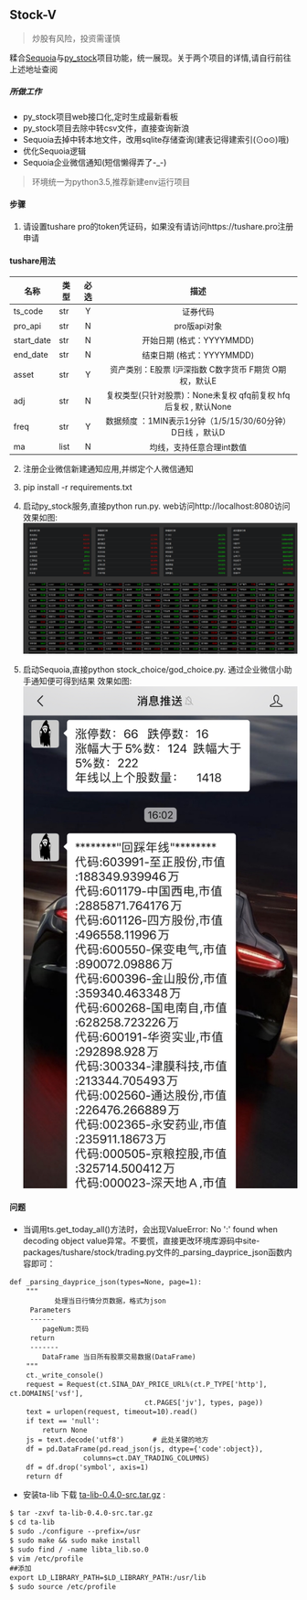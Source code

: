 Stock-V
----------
> 炒股有风险，投资需谨慎

糅合[Sequoia](https://github.com/sngyai/Sequoia)与[py_stock](https://github.com/geeeeeeeek/py_stock)项目功能，统一展现。关于两个项目的详情,请自行前往上述地址查阅

##### 所做工作
* py_stock项目web接口化,定时生成最新看板
* py_stock项目去除中转csv文件，直接查询新浪
* Sequoia去掉中转本地文件，改用sqlite存储查询(建表记得建索引(⊙o⊙)哦)
* 优化Sequoia逻辑
* Sequoia企业微信通知(短信懒得弄了-_-)

> 环境统一为python3.5,推荐新建env运行项目

#### 步骤
1. 请设置tushare pro的token凭证码，如果没有请访问https://tushare.pro注册申请
#### tushare用法
| 名称          | 类型        | 必选 | 描述 |
| ------------ | ---------- | :-------: | :-------: |
| ts_code      | str        |     Y     |     证券代码     |
| pro_api      | str        |     N     |     pro版api对象     |
| start_date   | str        |     N     |     开始日期 (格式：YYYYMMDD)     |
| end_date     | str        |     N     |     结束日期 (格式：YYYYMMDD)     |
| asset        | str        |     Y     |     资产类别：E股票 I沪深指数 C数字货币 F期货 O期权，默认E     |
| adj          | str        |     N     |     复权类型(只针对股票)：None未复权 qfq前复权 hfq后复权 , 默认None     |
| freq         | str        |     Y     |     数据频度 ：1MIN表示1分钟（1/5/15/30/60分钟） D日线 ，默认D     |
| ma           | list       |     N     |     均线，支持任意合理int数值     |
2. 注册企业微信新建通知应用,并绑定个人微信通知

3. pip install -r requirements.txt

4. 启动py_stock服务,直接python run.py. web访问http://localhost:8080访问
效果如图:
![2.png](pic/2.png?raw=true "行情看板")

5. 启动Sequoia,直接python stock_choice/god_choice.py. 通过企业微信小助手通知便可得到结果
效果如图:
![1.jpg](pic/1.jpg?raw=true "信息通知")

#### 问题
- 当调用ts.get_today_all()方法时，会出现ValueError: No ':' found when decoding object value异常。不要慌，直接更改环境库源码中site-packages/tushare/stock/trading.py文件的_parsing_dayprice_json函数内容即可：
```
def _parsing_dayprice_json(types=None, page=1):
    """
           处理当日行情分页数据，格式为json
     Parameters
     ------
        pageNum:页码
     return
     -------
        DataFrame 当日所有股票交易数据(DataFrame)
    """
    ct._write_console()
    request = Request(ct.SINA_DAY_PRICE_URL%(ct.P_TYPE['http'], ct.DOMAINS['vsf'],
                                 ct.PAGES['jv'], types, page))
    text = urlopen(request, timeout=10).read()
    if text == 'null':
        return None
    js = text.decode('utf8')       # 此处关键的地方
    df = pd.DataFrame(pd.read_json(js, dtype={'code':object}),
                  columns=ct.DAY_TRADING_COLUMNS)
    df = df.drop('symbol', axis=1)
    return df

```
- 安装ta-lib
下载 [ta-lib-0.4.0-src.tar.gz](http://prdownloads.sourceforge.net/ta-lib/ta-lib-0.4.0-src.tar.gz) :
```
$ tar -zxvf ta-lib-0.4.0-src.tar.gz
$ cd ta-lib
$ sudo ./configure --prefix=/usr
$ sudo make && sudo make install
$ sudo find / -name libta_lib.so.0
$ vim /etc/profile
##添加
export LD_LIBRARY_PATH=$LD_LIBRARY_PATH:/usr/lib
$ sudo source /etc/profile
```
